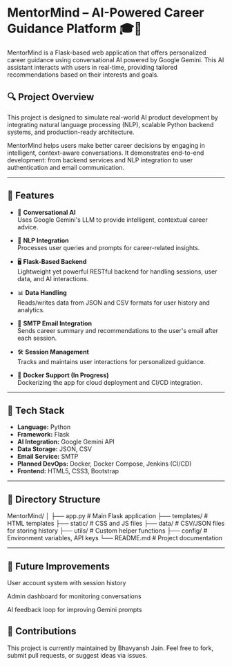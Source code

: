 # MentorMind – AI-Powered Career Guidance Platform 🎓🤖

MentorMind is a Flask-based web application that offers personalized career guidance using conversational AI powered by Google Gemini. This AI assistant interacts with users in real-time, providing tailored recommendations based on their interests and goals.

## 🔍 Project Overview

This project is designed to simulate real-world AI product development by integrating natural language processing (NLP), scalable Python backend systems, and production-ready architecture.

MentorMind helps users make better career decisions by engaging in intelligent, context-aware conversations. It demonstrates end-to-end development: from backend services and NLP integration to user authentication and email communication.

---

## 🚀 Features

- 💬 **Conversational AI**  
  Uses Google Gemini's LLM to provide intelligent, contextual career advice.

- 🧠 **NLP Integration**  
  Processes user queries and prompts for career-related insights.

- 🖥️ **Flask-Based Backend**  
  Lightweight yet powerful RESTful backend for handling sessions, user data, and AI interactions.

- 📊 **Data Handling**  
  Reads/writes data from JSON and CSV formats for user history and analytics.

- 📧 **SMTP Email Integration**  
  Sends career summary and recommendations to the user's email after each session.

- 🛠️ **Session Management**  
  Tracks and maintains user interactions for personalized guidance.

- 🐳 **Docker Support (In Progress)**  
  Dockerizing the app for cloud deployment and CI/CD integration.

---

## 🧰 Tech Stack

- **Language:** Python  
- **Framework:** Flask  
- **AI Integration:** Google Gemini API  
- **Data Storage:** JSON, CSV  
- **Email Service:** SMTP  
- **Planned DevOps:** Docker, Docker Compose, Jenkins (CI/CD)  
- **Frontend:** HTML5, CSS3, Bootstrap

---

## 📁 Directory Structure

MentorMind/
│
├── app.py # Main Flask application
├── templates/ # HTML templates
├── static/ # CSS and JS files
├── data/ # CSV/JSON files for storing history
├── utils/ # Custom helper functions
├── config/ # Environment variables, API keys
└── README.md # Project documentation


---

## 🌱 Future Improvements
 User account system with session history

 Admin dashboard for monitoring conversations

 AI feedback loop for improving Gemini prompts

## 🤝 Contributions
This project is currently maintained by Bhavyansh Jain. Feel free to fork, submit pull requests, or suggest ideas via issues.

